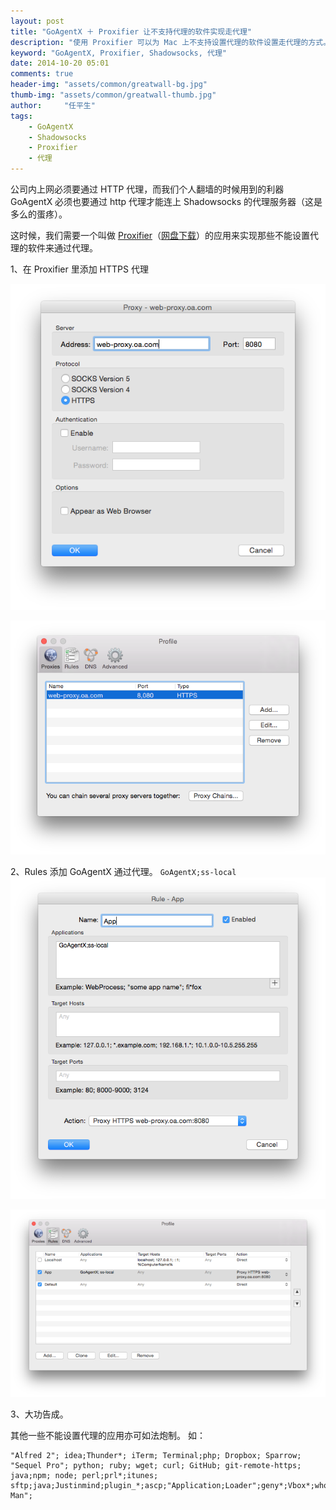```yaml
---
layout: post
title: "GoAgentX ＋ Proxifier 让不支持代理的软件实现走代理"
description: "使用 Proxifier 可以为 Mac 上不支持设置代理的软件设置走代理的方式。"
keyword: "GoAgentX, Proxifier, Shadowsocks, 代理"
date: 2014-10-20 05:01
comments: true
header-img: "assets/common/greatwall-bg.jpg"
thumb-img: "assets/common/greatwall-thumb.jpg"
author:     "任平生"
tags:
    - GoAgentX
    - Shadowsocks
    - Proxifier
    - 代理
---
```

公司内上网必须要通过 HTTP 代理，而我们个人翻墙的时候用到的利器 GoAgentX 必须也要通过 http 代理才能连上 Shadowsocks 的代理服务器（这是多么的蛋疼）。

这时候，我们需要一个叫做 [Proxifier](http://www.proxifier.com/)（[网盘下载](http://pan.baidu.com/s/1pJkFybh)）的应用来实现那些不能设置代理的软件来通过代理。

1、在 Proxifier 里添加 HTTPS 代理

![Proxifier-http-proxy.png](/assets/2014/10/Proxifier-http-proxy.png)

![Proxifier-add-proxy.png](/assets/2014/10/Proxifier-add-proxy.png)



2、Rules 添加 GoAgentX 通过代理。  `GoAgentX;ss-local`
![Proxifier-add-rule.png](/assets/2014/10/Proxifier-add-rule.png)

![Proxifier-goagentx.png](/assets/2014/10/Proxifier-goagentx.png)



3、大功告成。


其他一些不能设置代理的应用亦可如法炮制。
如：

```
"Alfred 2"; idea;Thunder*; iTerm; Terminal;php; Dropbox; Sparrow; "Sequel Pro"; python; ruby; wget; curl; GitHub; git-remote-https; java;npm; node; perl;prl*;itunes; sftp;java;Justinmind;plugin_*;ascp;"Application;Loader";geny*;Vbox*;whois;traceroute;stroke;ssh;ALiWangwang;MacUpdate*;git*;Git;fzs*;mail;flickr*;xulr*;imess*;com.apple.im*;Airmail;Adium;Prot*;Tokens;Ali*;Lite*;file*;ssh;ftp;Adobe*;PDApp*;Creative*;Vbox*;xulrunner;Virtual*;PDApp;Bit*;Domainers;fire*;plugin*;Atom*;Tokens;.com.realmacsoftware*;Xcode;java;httpd;qboxrsctl;Wunderlist;"Mark Man";
```

